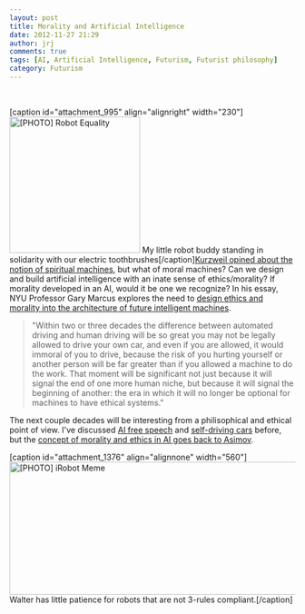 ```yaml
---
layout: post
title: Morality and Artificial Intelligence
date: 2012-11-27 21:29
author: jrj
comments: true
tags: [AI, Artificial Intelligence, Futurism, Futurist philosophy]
category: Futurism
---
```

&nbsp;

[caption id="attachment_995" align="alignright" width="230"]<a href="http://jrjblog.constellationofideas.com/wp-content/uploads/sites/9/2012/06/robotequality.jpg"><img class=" wp-image-995 " alt="[PHOTO] Robot Equality" src="http://jrjblog.constellationofideas.com/wp-content/uploads/sites/9/2012/06/robotequality-287x300.jpg" width="230" height="240" /></a> My little robot buddy standing in solidarity with our electric toothbrushes[/caption]<a href="http://www.amazon.com/gp/product/0140282025/ref=as_li_ss_tl?ie=UTF8&amp;camp=1789&amp;creative=390957&amp;creativeASIN=0140282025&amp;linkCode=as2&amp;tag=jrj.org-20" target="_blank">Kurzweil opined about the notion of spiritual machines</a>, but what of moral machines? Can we design and build artificial intelligence with an inate sense of ethics/morality? If morality developed in an AI, would it be one we recognize? In his essay, NYU Professor Gary Marcus explores the need to <a href="http://www.newyorker.com/online/blogs/newsdesk/2012/11/google-driverless-car-morality.html" target="_blank">design ethics and morality into the architecture of future intelligent machines</a>.
<blockquote>"Within two or three decades the difference between automated driving and human driving will be so great you may not be legally allowed to drive your own car, and even if you are allowed, it would immoral of you to drive, because the risk of you hurting yourself or another person will be far greater than if you allowed a machine to do the work. That moment will be significant not just because it will signal the end of one more human niche, but because it will signal the beginning of another: the era in which it will no longer be optional for machines to have ethical systems."</blockquote>
The next couple decades will be interesting from a philisophical and ethical point of view. I've discussed <a title="Free Speech and the Rights of Artificial Persons" href="http://blog.jrj.org/2012/06/22/free-speech-and-the-rights-of-artificial-persons/">AI free speech</a> and <a title="Driver Assist Technologies: the Next Wave" href="http://blog.jrj.org/2012/11/14/driver-assist-technologies-the-next-wave/">self-driving cars</a> before, but the <a href="http://en.wikipedia.org/wiki/Three_Laws_of_Robotics">concept of morality and ethics in AI goes back to Asimov</a>.

[caption id="attachment_1376" align="alignnone" width="560"]<img class="size-full wp-image-1376" alt="[PHOTO] iRobot Meme" src="http://jrjblog.constellationofideas.com/wp-content/uploads/sites/9/2012/11/robot-morality.png" width="560" height="234" /> Walter has little patience for robots that are not 3-rules compliant.[/caption]
